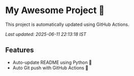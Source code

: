 # My Awesome Project 🚀

This project is automatically updated using GitHub Actions.

_Last updated: 2025-06-11 22:13:18 IST_

## Features
- Auto-update README using Python 🐍
- Auto Git push with GitHub Actions 🤖
